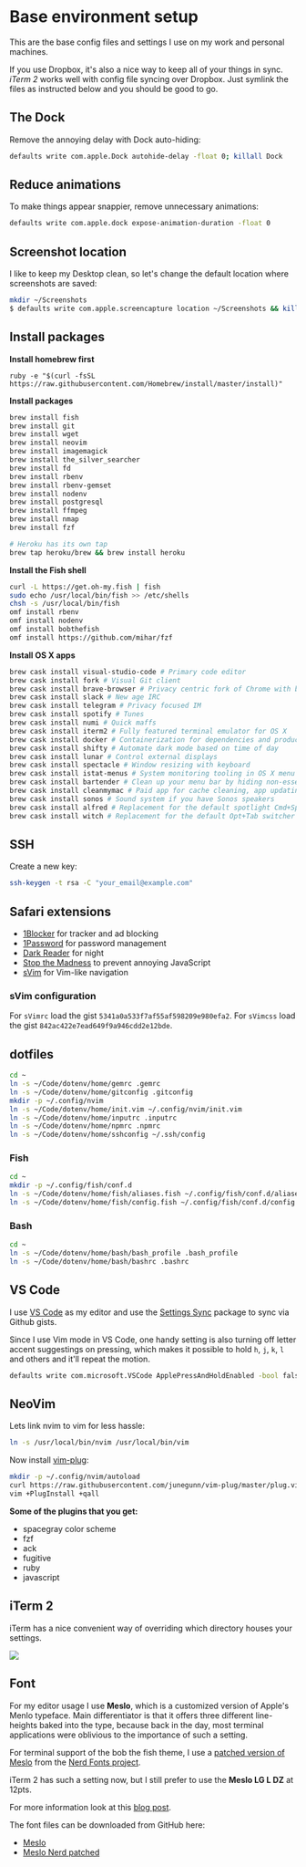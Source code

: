 # Base environment setup

This are the base config files and settings I use on my work and personal machines.

If you use Dropbox, it's also a nice way to keep all of your things in sync. *iTerm 2* works well with config file syncing over Dropbox. Just symlink the files as instructed below and you should be good to go.

## The Dock

Remove the annoying delay with Dock auto-hiding:

```bash
defaults write com.apple.Dock autohide-delay -float 0; killall Dock
```

## Reduce animations

To make things appear snappier, remove unnecessary animations:

```bash
defaults write com.apple.dock expose-animation-duration -float 0
```

## Screenshot location

I like to keep my Desktop clean, so let's change the default location where screenshots are saved:

```bash
mkdir ~/Screenshots
$ defaults write com.apple.screencapture location ~/Screenshots && killall SystemUIServer
```

## Install packages

**Install homebrew first**

```
ruby -e "$(curl -fsSL https://raw.githubusercontent.com/Homebrew/install/master/install)"
```

**Install packages**

```bash
brew install fish
brew install git
brew install wget
brew install neovim
brew install imagemagick
brew install the_silver_searcher
brew install fd
brew install rbenv
brew install rbenv-gemset
brew install nodenv
brew install postgresql
brew install ffmpeg
brew install nmap
brew install fzf

# Heroku has its own tap
brew tap heroku/brew && brew install heroku
```

**Install the Fish shell**

```bash
curl -L https://get.oh-my.fish | fish
sudo echo /usr/local/bin/fish >> /etc/shells
chsh -s /usr/local/bin/fish
omf install rbenv
omf install nodenv
omf install bobthefish
omf install https://github.com/mihar/fzf
```

**Install OS X apps**

```bash
brew cask install visual-studio-code # Primary code editor
brew cask install fork # Visual Git client
brew cask install brave-browser # Privacy centric fork of Chrome with built-in Tor
brew cask install slack # New age IRC
brew cask install telegram # Privacy focused IM
brew cask install spotify # Tunes
brew cask install numi # Quick maffs
brew cask install iterm2 # Fully featured terminal emulator for OS X
brew cask install docker # Containerization for dependencies and production simulation
brew cask install shifty # Automate dark mode based on time of day
brew cask install lunar # Control external displays
brew cask install spectacle # Window resizing with keyboard
brew cask install istat-menus # System monitoring tooling in OS X menu bar
brew cask install bartender # Clean up your menu bar by hiding non-essential items
brew cask install cleanmymac # Paid app for cache cleaning, app updating and other performance tweaks
brew cask install sonos # Sound system if you have Sonos speakers
brew cask install alfred # Replacement for the default spotlight Cmd+Space
brew cask install witch # Replacement for the default Opt+Tab switcher
```

## SSH

Create a new key:

```bash
ssh-keygen -t rsa -C "your_email@example.com"
```

## Safari extensions

- [1Blocker](https://apps.apple.com/us/app/id1107421413) for tracker and ad blocking
- [1Password](https://1password.com/downloads/mac/) for password management
- [Dark Reader](https://itunes.apple.com/us/app/dark-reader-for-safari/id1438243180) for night
- [Stop the Madness](https://itunes.apple.com/app/stopthemadness/id1376402589?mt=12) to prevent annoying JavaScript
- [sVim](https://safari-extensions.apple.com/details/?id=com.flipxfx.svim-6Q2K7JYUZ6) for Vim-like navigation

### sVim configuration

For `sVimrc` load the gist `5341a0a533f7af55af598209e980efa2`.
For `sVimcss` load the gist `842ac422e7ead649f9a946cdd2e12bde`.

## dotfiles

```bash
cd ~
ln -s ~/Code/dotenv/home/gemrc .gemrc
ln -s ~/Code/dotenv/home/gitconfig .gitconfig
mkdir -p ~/.config/nvim
ln -s ~/Code/dotenv/home/init.vim ~/.config/nvim/init.vim
ln -s ~/Code/dotenv/home/inputrc .inputrc
ln -s ~/Code/dotenv/home/npmrc .npmrc
ln -s ~/Code/dotenv/home/sshconfig ~/.ssh/config
```

### Fish

```bash
cd ~
mkdir -p ~/.config/fish/conf.d
ln -s ~/Code/dotenv/home/fish/aliases.fish ~/.config/fish/conf.d/aliases.fish
ln -s ~/Code/dotenv/home/fish/config.fish ~/.config/fish/conf.d/config.fish
```

### Bash

```bash
cd ~
ln -s ~/Code/dotenv/home/bash/bash_profile .bash_profile
ln -s ~/Code/dotenv/home/bash/bashrc .bashrc
```

## VS Code

I use [VS Code](https://code.visualstudio.com/) as my editor and use the [Settings Sync](https://marketplace.visualstudio.com/items?itemName=Shan.code-settings-sync) package to sync via Github gists.

Since I use Vim mode in VS Code, one handy setting is also turning off letter accent suggestings on pressing, which makes it possible to hold `h`, `j`, `k`, `l` and others and it'll repeat the motion.

```bash
defaults write com.microsoft.VSCode ApplePressAndHoldEnabled -bool false
```

## NeoVim

Lets link nvim to vim for less hassle:

```bash
ln -s /usr/local/bin/nvim /usr/local/bin/vim
```

Now install [vim-plug](https://github.com/junegunn/vim-plug):

```bash
mkdir -p ~/.config/nvim/autoload
curl https://raw.githubusercontent.com/junegunn/vim-plug/master/plug.vim > ~/.config/nvim/autoload/plug.vim
vim +PlugInstall +qall
```

**Some of the plugins that you get:**

* spacegray color scheme
* fzf
* ack
* fugitive
* ruby
* javascript

## iTerm 2

iTerm has a nice convenient way of overriding which directory houses your settings.

![](http://i.imgur.com/pwGCOrj.png)

## Font

For my editor usage I use **Meslo**, which is a customized version of Apple's Menlo typeface. Main differentiator is that it offers three different line-heights baked into the type, because back in the day, most terminal applications were oblivious to the importance of such a setting.

For terminal support of the bob the fish theme, I use a [patched version of Meslo](https://github.com/ryanoasis/nerd-fonts/tree/master/patched-fonts/Meslo) from the [Nerd Fonts project](https://github.com/ryanoasis/nerd-fonts/tree/master/patched-fonts/Meslo).

iTerm 2 has such a setting now, but I still prefer to use the **Meslo LG L DZ** at 12pts.

For more information look at this [blog post](http://mir.aculo.us/2010/10/12/the-long-search-for-a-terminal-font-is-over/).

The font files can be downloaded from GitHub here:

* [Meslo](https://github.com/andreberg/Meslo-Font/downloads)
* [Meslo Nerd patched](https://github.com/ryanoasis/nerd-fonts/releases)
